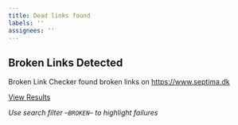 ```yaml
---
title: Dead links found
labels: ''
assignees: ''
---
```


## Broken Links Detected

Broken Link Checker found broken links on https://www.septima.dk

[View Results](https://github.com/AsgerPetersen/test_broken_links/actions/workflows/main.yml)

_Use search filter `─BROKEN─` to highlight failures_
